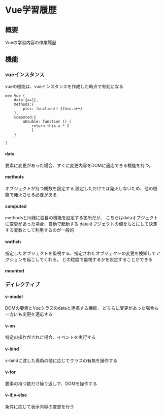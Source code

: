 # Vue学習履歴

## 概要
Vueの学習内容の作業履歴

## 機能

### vueインスタンス

vueの機能は、vueインスタンスを作成した時点で有効になる

```
new Vue {
    data:{a=1},
    methods:{
        plus: function() {this.a++}
    },
    computed:{
        aDouble: function () {
            return this.a * 2
            }        
    }

}
```

#### data

要素に変更があった場合、すぐに変更内容をDOMに適応できる機能を持つ。

#### methods

オブジェクトが持つ関数を設定する
設定しただけでは発火しないため、他の機能で発火させる必要がある

#### computed

methodsと同様に独自の機能を設定する箇所だが、
こちらはdataオブジェクトに変更があった場合、自動で起動する
dataオブジェクトの値をもとにして決定する変数として利用するのが一般的

#### wathch

指定したオブジェクトを監視する、指定されたオブジェクトの変更を検知してアクションを起こしてくれる。
どの粒度で監視するかを設定することができる

#### mounted 


### ディレクティブ

#### v-model
DOMの要素とVueクラスのdataと連携する機能、
どちらに変更があった場合も一方にも変更を適応する

#### v-on
特定の操作がされた場合、イベントを実行する

#### v-bind
v-bindに渡した真偽の値に応じてクラスの有無を操作する

#### v-for 
要素の持つ数だけ繰り返しで、DOMを操作する


#### v-if,v-else
条件に応じて表示内容の変更を行う
